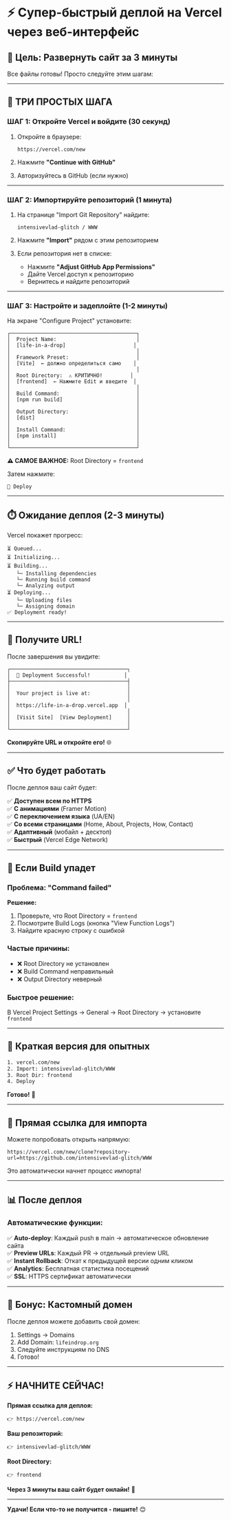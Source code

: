 # ⚡ Супер-быстрый деплой на Vercel через веб-интерфейс

## 🎯 Цель: Развернуть сайт за 3 минуты

Все файлы готовы! Просто следуйте этим шагам:

---

## 🚀 **ТРИ ПРОСТЫХ ШАГА**

### **ШАГ 1: Откройте Vercel и войдите (30 секунд)**

1. Откройте в браузере:
   ```
   https://vercel.com/new
   ```

2. Нажмите **"Continue with GitHub"**

3. Авторизуйтесь в GitHub (если нужно)

---

### **ШАГ 2: Импортируйте репозиторий (1 минута)**

1. На странице "Import Git Repository" найдите:
   ```
   intensivevlad-glitch / WWW
   ```

2. Нажмите **"Import"** рядом с этим репозиторием

3. Если репозитория нет в списке:
   - Нажмите **"Adjust GitHub App Permissions"**
   - Дайте Vercel доступ к репозиторию
   - Вернитесь и найдите репозиторий

---

### **ШАГ 3: Настройте и задеплойте (1-2 минуты)**

На экране "Configure Project" установите:

```
┌─────────────────────────────────────────┐
│  Project Name:                          │
│  [life-in-a-drop]                      │
│                                         │
│  Framework Preset:                      │
│  [Vite]  ← должно определиться само    │
│                                         │
│  Root Directory:  ⚠️ КРИТИЧНО!         │
│  [frontend]  ← Нажмите Edit и введите  │
│                                         │
│  Build Command:                         │
│  [npm run build]                        │
│                                         │
│  Output Directory:                      │
│  [dist]                                 │
│                                         │
│  Install Command:                       │
│  [npm install]                          │
│                                         │
└─────────────────────────────────────────┘
```

**⚠️ САМОЕ ВАЖНОЕ:** Root Directory = `frontend`

Затем нажмите:
```
🚀 Deploy
```

---

## ⏱️ **Ожидание деплоя (2-3 минуты)**

Vercel покажет прогресс:

```
⏳ Queued...
⏳ Initializing...
⏳ Building...
   └─ Installing dependencies
   └─ Running build command
   └─ Analyzing output
⏳ Deploying...
   └─ Uploading files
   └─ Assigning domain
✅ Deployment ready!
```

---

## 🎉 **Получите URL!**

После завершения вы увидите:

```
┌──────────────────────────────────────┐
│  🎉 Deployment Successful!           │
├──────────────────────────────────────┤
│                                      │
│  Your project is live at:            │
│                                      │
│  https://life-in-a-drop.vercel.app  │
│                                      │
│  [Visit Site]  [View Deployment]     │
│                                      │
└──────────────────────────────────────┘
```

**Скопируйте URL и откройте его!** 🌐

---

## ✅ **Что будет работать**

После деплоя ваш сайт будет:

✅ **Доступен всем по HTTPS**  
✅ **С анимациями** (Framer Motion)  
✅ **С переключением языка** (UA/EN)  
✅ **Со всеми страницами** (Home, About, Projects, How, Contact)  
✅ **Адаптивный** (мобайл + десктоп)  
✅ **Быстрый** (Vercel Edge Network)  

---

## 🔧 **Если Build упадет**

### Проблема: "Command failed"

**Решение:**
1. Проверьте, что Root Directory = `frontend`
2. Посмотрите Build Logs (кнопка "View Function Logs")
3. Найдите красную строку с ошибкой

### Частые причины:
- ❌ Root Directory не установлен
- ❌ Build Command неправильный
- ❌ Output Directory неверный

### Быстрое решение:
В Vercel Project Settings → General → Root Directory → установите `frontend`

---

## 🎯 **Краткая версия для опытных**

```bash
1. vercel.com/new
2. Import: intensivevlad-glitch/WWW
3. Root Dir: frontend
4. Deploy
```

**Готово!** 🚀

---

## 🔗 **Прямая ссылка для импорта**

Можете попробовать открыть напрямую:
```
https://vercel.com/new/clone?repository-url=https://github.com/intensivevlad-glitch/WWW
```

Это автоматически начнет процесс импорта!

---

## 📊 **После деплоя**

### **Автоматические функции:**

✅ **Auto-deploy**: Каждый push в main → автоматическое обновление сайта  
✅ **Preview URLs**: Каждый PR → отдельный preview URL  
✅ **Instant Rollback**: Откат к предыдущей версии одним кликом  
✅ **Analytics**: Бесплатная статистика посещений  
✅ **SSL**: HTTPS сертификат автоматически  

---

## 🌟 **Бонус: Кастомный домен**

После деплоя можете добавить свой домен:

1. Settings → Domains
2. Add Domain: `lifeindrop.org`
3. Следуйте инструкциям по DNS
4. Готово!

---

## ⚡ **НАЧНИТЕ СЕЙЧАС!**

**Прямая ссылка для деплоя:**
```
👉 https://vercel.com/new
```

**Ваш репозиторий:**
```
👉 intensivevlad-glitch/WWW
```

**Root Directory:**
```
👉 frontend
```

**Через 3 минуты ваш сайт будет онлайн!** 🎊

---

**Удачи! Если что-то не получится - пишите!** 😊


